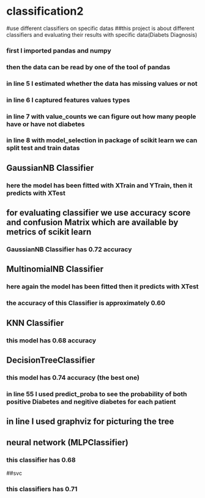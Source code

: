 # classification2
#use different classifiers on specific datas
##this project is about different classifiers and evaluating their results with specific data(Diabets Diagnosis)
### first I imported pandas and numpy
### then the data can be read by one of the tool of pandas
### in line 5 I estimated whether the data has missing values or not
### in line 6 I captured features values types
### in line 7 with value_counts we can figure out how many people have or have not diabetes
### in line 8 with  model_selection in  package of scikit learn we can split test and train datas
## GaussianNB Classifier
### here the model has been fitted with XTrain and YTrain, then it predicts with XTest
## for evaluating classifier we use accuracy score and confusion Matrix which are available by metrics of scikit learn
### GaussianNB Classifier has 0.72 accuracy
## MultinomialNB Classifier
### here again the model has been fitted then it predicts with XTest
### the accuracy of this Classifier is approximately 0.60
## KNN Classifier
### this model has 0.68 accuracy
## DecisionTreeClassifier
###  this model has 0.74 accuracy  (the best one)
### in line 55 I used predict_proba to see the probability of both positive Diabetes and negitive diabetes for each patient
## in line I used graphviz for picturing the tree
## neural network (MLPClassifier)
### this classifier has 0.68
##svc 
### this classifiers has  0.71

